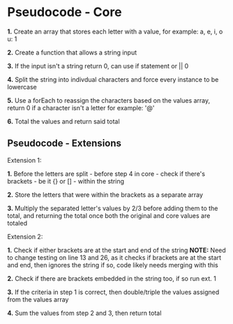 Pseudocode - Core
======

**1.** Create an array that stores each letter with a value, for example: a, e, i, o u: 1

**2.** Create a function that allows a string input

**3.** If the input isn't a string return 0, can use if statement or || 0

**4.** Split the string into indivdual characters and force every instance to be lowercase

**5.** Use a forEach to reassign the characters based on the values array, return 0 if a character isn't a letter for example: '@'

**6.** Total the values and return said total

Pseudocode - Extensions
------

Extension 1:

**1.** Before the letters are split - before step 4 in core - check if there's brackets - be it {} or [] - within the string

**2.** Store the letters that were within the brackets as a separate array

**3.** Multiply the separated letter's values by 2/3 before adding them to the total, and returning the total once both the original and core values are totaled

Extension 2:

**1.** Check if either brackets are at the start and end of the string **NOTE:** Need to change testing on line 13 and 26, as it checks if brackets are at the start and end, then ignores the string if so, code likely needs merging with this

**2.** Check if there are brackets embedded in the string too, if so run ext. 1

**3.** If the criteria in step 1 is correct, then double/triple the values assigned from the values array

**4.** Sum the values from step 2 and 3, then return total
